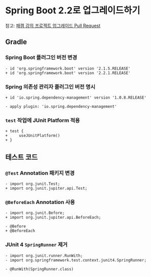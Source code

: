 # Spring Boot 2.2로 업그레이드하기

참고: [패캠 강의 프로젝트 업그레이드 Pull Request](http://j.mp/2Yfc6ZW)

## Gradle

### Spring Boot 플러그인 버전 변경

```
- id 'org.springframework.boot' version '2.1.5.RELEASE'
+ id 'org.springframework.boot' version '2.2.1.RELEASE'
```

### Spring 의존성 관리자 플러그인 버전 명시

```
+ id 'io.spring.dependency-management' version '1.0.8.RELEASE'
```

```
- apply plugin: 'io.spring.dependency-management'
```

### `test` 작업에 JUnit Platform 적용

```
+ test {
+     useJUnitPlatform()
+ }
```

## 테스트 코드

### `@Test` Annotation 패키지 변경

```
- import org.junit.Test;
+ import org.junit.jupiter.api.Test;
```

### `@BeforeEach` Annotation 사용

```
- import org.junit.Before;
+ import org.junit.jupiter.api.BeforeEach;
```

```
- @Before
+ @BeforeEach
```

### JUnit 4 `SpringRunner` 제거

```
- import org.junit.runner.RunWith;
- import org.springframework.test.context.junit4.SpringRunner;
```

```
- @RunWith(SpringRunner.class)
```
